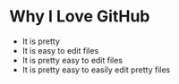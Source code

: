 # Why I Love GitHub

* It is pretty
* It is easy to edit files
* It is pretty easy to edit files
* It is pretty easy to easily edit pretty files